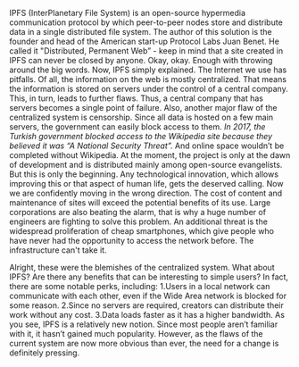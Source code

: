 IPFS (InterPlanetary File System) is an open-source hypermedia communication protocol by which peer-to-peer nodes store and distribute data in a single distributed file system.
The author of this solution is the founder and head of the American start-up Protocol Labs Juan Benet. He called it "Distributed, Permanent Web” - keep in mind that a site created in IPFS can never be closed by anyone.
Okay, okay. Enough with throwing around the big words. Now, IPFS simply explained. The Internet we use has pitfalls. Of all, the information on the web is mostly centralized. That means the information is stored on servers under the control of a central company.
This, in turn, leads to further flaws. Thus, a central company that has servers becomes a single point of failure. Also, another major flaw of the centralized system is censorship. Since all data is hosted on a few main servers, the government can easily block access to them.
*In 2017, the Turkish government blocked access to the Wikipedia site because they believed it was “A National Security Threat”.*
And online space wouldn’t be completed without Wikipedia.
At the moment, the project is only at the dawn of development and is distributed mainly among open-source evangelists. But this is only the beginning.
Any technological innovation, which allows improving this or that aspect of human life, gets the deserved calling. Now we are confidently moving in the wrong direction. The cost of content and maintenance of sites will exceed the potential benefits of its use.
Large corporations are also beating the alarm, that is why a huge number of engineers are fighting to solve this problem.
An additional threat is the widespread proliferation of cheap smartphones, which give people who have never had the opportunity to access the network before. The infrastructure can't take it.
 
Alright, these were the blemishes of the centralized system. What about IPFS? Are there any benefits that can be interesting to simple users? In fact, there are some notable perks, including:
1.Users in a local network can communicate with each other, even if the Wide Area network is blocked for some reason.
2.Since no servers are required, creators can distribute their work without any cost.
3.Data loads faster as it has a higher bandwidth.
As you see, IPFS is a relatively new notion. Since most people aren’t familiar with it, it hasn’t gained much popularity. However, as the flaws of the current system are now more obvious than ever, the need for a change is definitely pressing.













  